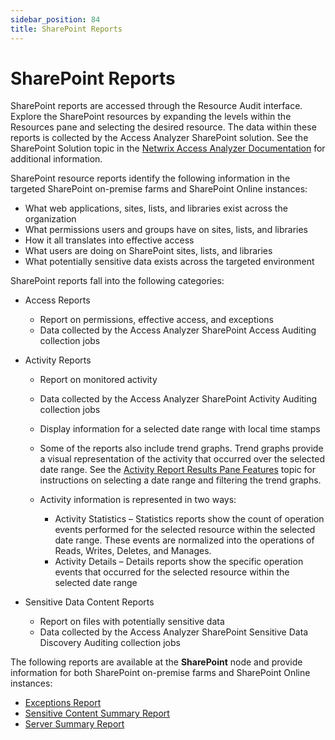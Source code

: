 ```yaml
---
sidebar_position: 84
title: SharePoint Reports
---
```


# SharePoint Reports

SharePoint reports are accessed through the Resource Audit interface. Explore the SharePoint resources by expanding the levels within the Resources pane and selecting the desired resource. The data within these reports is collected by the Access Analyzer SharePoint solution. See the SharePoint Solution topic in the [Netwrix Access Analyzer Documentation](https://helpcenter.netwrix.com/category/accessanalyzer "Netwrix Access Analyzer Documentation") for additional information.

SharePoint resource reports identify the following information in the targeted SharePoint on-premise farms and SharePoint Online instances:

* What web applications, sites, lists, and libraries exist across the organization
* What permissions users and groups have on sites, lists, and libraries
* How it all translates into effective access
* What users are doing on SharePoint sites, lists, and libraries
* What potentially sensitive data exists across the targeted environment

SharePoint reports fall into the following categories:

* Access Reports

  * Report on permissions, effective access, and exceptions
  * Data collected by the Access Analyzer SharePoint Access Auditing collection jobs
* Activity Reports

  * Report on monitored activity
  * Data collected by the Access Analyzer SharePoint Activity Auditing collection jobs
  * Display information for a selected date range with local time stamps
  * Some of the reports also include trend graphs. Trend graphs provide a visual representation of the activity that occurred over the selected date range. See the [Activity Report Results Pane Features](../Navigate/Overview#Activity "Activity Report Results Pane Features") topic for instructions on selecting a date range and filtering the trend graphs.
  * Activity information is represented in two ways:

    * Activity Statistics – Statistics reports show the count of operation events performed for the selected resource within the selected date range. These events are normalized into the operations of Reads, Writes, Deletes, and Manages.
    * Activity Details – Details reports show the specific operation events that occurred for the selected resource within the selected date range
* Sensitive Data Content Reports

  * Report on files with potentially sensitive data
  * Data collected by the Access Analyzer SharePoint Sensitive Data Discovery Auditing collection jobs

The following reports are available at the **SharePoint** node and provide information for both SharePoint on-premise farms and SharePoint Online instances:

* [Exceptions Report](Exceptions "Exceptions Report")
* [Sensitive Content Summary Report](SensitiveContentSummary "Sensitive Content Summary Report")
* [Server Summary Report](ServerSummary "Server Summary Report")